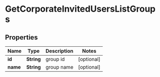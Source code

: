 
# GetCorporateInvitedUsersListGroups

## Properties
Name | Type | Description | Notes
------------ | ------------- | ------------- | -------------
**id** | **String** | group id |  [optional]
**name** | **String** | group name |  [optional]



